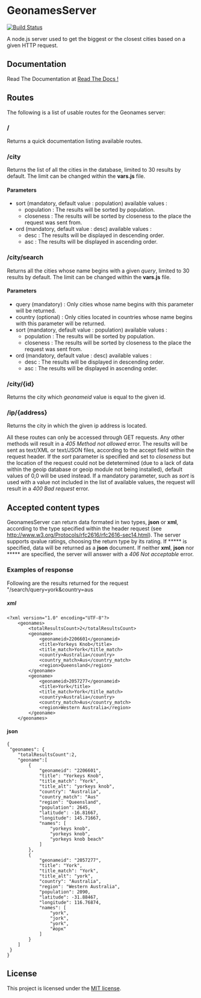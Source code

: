 # GeonamesServer

[![Build Status](https://secure.travis-ci.org/alchemy-fr/GeonamesServer.png?branch=master)](https://travis-ci.org/alchemy-fr/GeonamesServer)

A node.js server used to get the biggest or the closest cities based on a given HTTP request.

## Documentation

Read The Documentation at [Read The Docs !](https://geonames-server.readthedocs.org/)


## Routes

The following is a list of usable routes for the Geonames server:

### /

Returns a quick documentation listing available routes.

### /city

Returns the list of all the cities in the database, limited to 30 results by default. 
The limit can be changed within the **vars.js** file.

#### Parameters 

  - sort (mandatory, default value : population)
    available values :
    - population : The results will be sorted by population.
    - closeness : The results will be sorted by closeness to the place the request was sent from.
  - ord (mandatory, default value : desc)
    available values :
    - desc : The results will be displayed in descending order.
    - asc : The results will be displayed in ascending order.

### /city/search

Returns all the cities whose name begins with a given *query*, limited to 30 results by default.
The limit can be changed within the **vars.js** file.

#### Parameters

  - query (mandatory) :
    Only cities whose name begins with this parameter will be returned.
  - country (optional) :
    Only cities located in countries whose name begins with this parameter will be returned.
  - sort (mandatory, default value : population)
    available values :
    - population : The results will be sorted by population.
    - closeness : The results will be sorted by closeness to the place the request was sent from.
  - ord (mandatory, default value : desc)
    available values :
    - desc : The results will be displayed in descending order.
    - asc : The results will be displayed in ascending order.

### /city/{id}

Returns the city which *geonameid* value is equal to the given id.

### /ip/{address}
Returns the city in which the given ip address is located.


All these routes can only be accessed through GET requests. Any other methods will result in a 
*405 Method not allowed* error. The results will be sent as text/XML or text/JSON files, according 
to the accept field within the request header. If the *sort* parameter is specified and set to *closeness* 
but the location of the request could not be detetermined (due to a lack of data within the geoip database 
or geoip module not being installed), default values of 0,0 will be used instead. If a mandatory parameter,
such as *sort* is used with a value not included in the list of available values, the request will result
in a *400 Bad request* error.


## Accepted content types

GeonamesServer can return data formated in two types, **json** or **xml**, according to the type specified
within the header request (see http://www.w3.org/Protocols/rfc2616/rfc2616-sec14.html). The server supports
qvalue ratings, choosing the return type by its rating. If ***** is specified, data will be returned as a 
**json** document. If neither **xml**, **json** nor ***** are specified, the server will answer with a 
*406 Not acceptable* error.

### Examples of response

Following are the results returned for the request "/search/query=york&country=aus

##### xml

    <?xml version="1.0" encoding="UTF-8"?>
        <geonames>
            <totalResultsCount>2</totalResultsCount>
            <geoname>
                <geonameid>2206601</geonameid>
                <title>Yorkeys Knob</title>
                <title_match>York</title_match>
                <country>Australia</country>
                <country_match>Aus</country_match>
                <region>Queensland</region>
            </geoname>
            <geoname>
                <geonameid>2057277</geonameid>
                <title>York</title>
                <title_match>York</title_match>
                <country>Australia</country>
                <country_match>Aus</country_match>
                <region>Western Australia</region>
            </geoname> 
        </geonames>

#### json

    {
     "geonames": {
        "totalResultsCount":2,
        "geoname":[
            {
                "geonameid": "2206601",
                "title": "Yorkeys Knob",
                "title_match": "York",
                "title_alt": "yorkeys knob",
                "country": "Australia",
                "country_match": "Aus"
                "region": "Queensland",
                "population": 2645,
                "latitude": -16.81667,
                "longitude": 145.71667,
                "names": [
                    "yorkeys knob",
                    "yorkeys knob",
                    "yorkeys knob beach"
                ]
            },
            {
                "geonameid": "2057277",
                "title": "York",
                "title_match": "York",
                "title_alt": "york",
                "country": "Australia",
                "region": "Western Australia",
                "population": 2090,
                "latitude": -31.88467,
                "longitude": 116.76874,
                "names": [
                    "york",
                    "jork",
                    "york",
                    "йорк"
                ]
            }
        ]
     }
    }


## License

This project is licensed under the [MIT license](http://opensource.org/licenses/MIT).


